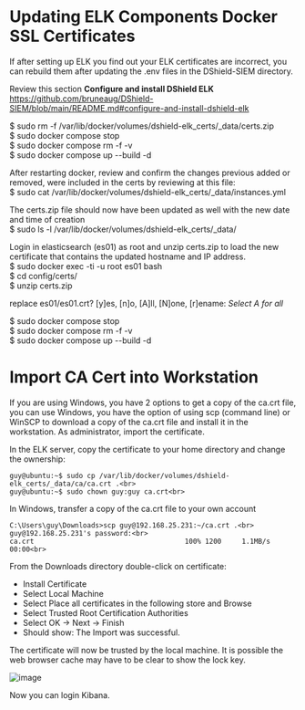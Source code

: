 # Updating ELK Components Docker SSL Certificates
If after setting up ELK you find out your ELK certificates are incorrect, you can rebuild them after updating the .env files in the DShield-SIEM directory.<br>

Review this section **Configure and install DShield ELK**<br>
https://github.com/bruneaug/DShield-SIEM/blob/main/README.md#configure-and-install-dshield-elk

$ sudo rm -f /var/lib/docker/volumes/dshield-elk_certs/_data/certs.zip<br>
$ sudo docker compose stop<br>
$ sudo docker compose rm -f -v<br>
$ sudo docker compose up --build -d<br>

After restarting docker, review and confirm the changes previous added or removed, were included in the certs by reviewing at this file:<br>
$ sudo cat /var/lib/docker/volumes/dshield-elk_certs/_data/instances.yml<br>

The certs.zip file should now have been updated as well with the new date and time of creation<br>
$ sudo ls -l /var/lib/docker/volumes/dshield-elk_certs/_data/<br>

Login in elasticsearch (es01) as root and unzip certs.zip to load the new certificate that contains the updated hostname and IP address.<br>
$ sudo docker exec -ti -u root es01 bash<br>
$ cd config/certs/<br>
$ unzip certs.zip<br>

replace es01/es01.crt? [y]es, [n]o, [A]ll, [N]one, [r]ename: _Select A for all_<br>

$ sudo docker compose stop<br>
$ sudo docker compose rm -f -v<br>
$ sudo docker compose up --build -d<br>

# Import CA Cert into Workstation

If you are using Windows, you have 2 options to get a copy of the ca.crt file, you can use Windows, you have the option of using scp (command line) or WinSCP to download a copy of the ca.crt file and install it in the workstation. As administrator, import the certificate.

In the ELK server, copy the certificate to your home directory and change the ownership:
```
guy@ubuntu:~$ sudo cp /var/lib/docker/volumes/dshield-elk_certs/_data/ca/ca.crt .<br>
guy@ubuntu:~$ sudo chown guy:guy ca.crt<br>
```
In Windows, transfer a copy of the ca.crt file to your own account <br>
```
C:\Users\guy\Downloads>scp guy@192.168.25.231:~/ca.crt .<br>
guy@192.168.25.231's password:<br>
ca.crt                                     100% 1200     1.1MB/s   00:00<br>
```
From the Downloads directory double-click on certificate: <br>
- Install Certificate<br>
- Select Local Machine <br>
- Select Place all certificates in the following store and Browse<br>
- Select Trusted Root Certification Authorities<br>
- Select OK -> Next -> Finish<br>
- Should show: The Import was successful.<br>

The certificate will now be trusted by the local machine. It is possible the web browser cache may have to be clear to show the lock key.<br>

![image](https://github.com/bruneaug/DShield-SIEM/assets/48228401/4db225a5-b30f-469a-9fcc-d2bc969694a6)

Now you can login Kibana.
